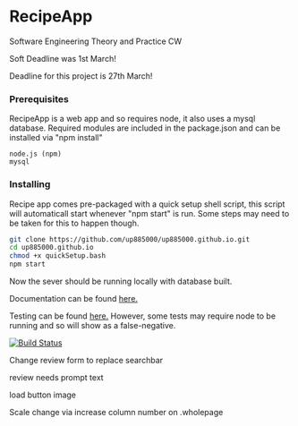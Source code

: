 # RecipeApp
Software Engineering Theory and Practice CW

Soft Deadline was 1st March!

Deadline for this project is 27th March!

### Prerequisites

RecipeApp is a web app and so requires node, it also uses a mysql database.
Required modules are included in the package.json and can be installed via "npm install"

```
node.js (npm)
mysql
```

### Installing

Recipe app comes pre-packaged with a quick setup shell script, this script will automaticall start whenever "npm start" is run.
Some steps may need to be taken for this to happen though.

```bash
git clone https://github.com/up885000/up885000.github.io.git
cd up885000.github.io
chmod +x quickSetup.bash
npm start
```

Now the sever should be running locally with database built.

Documentation can be found [here.](https://up885000.github.io/out/index.html)

Testing can be found [here.](https://up885000.github.io/test/test.html) However, some tests may require node to be running and so will show as a false-negative.

[![Build Status](https://travis-ci.com/up885000/up885000.github.io.svg?branch=master)](https://travis-ci.com/up885000/up885000.github.io)


Change review form to replace searchbar

review needs prompt text

load button image

Scale change via increase column number on .wholepage